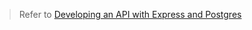 > Refer to [Developing an API with Express and Postgres](https://mflash.dev/post/2019/08/19/developing-an-api-with-express-and-postgres/)
